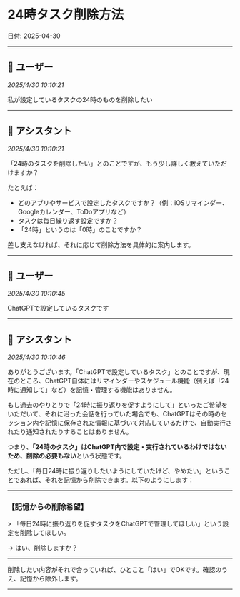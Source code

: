 # 24時タスク削除方法

日付: 2025-04-30

---

## 👤 ユーザー
*2025/4/30 10:10:21*

私が設定しているタスクの24時のものを削除したい

---

## 🤖 アシスタント
*2025/4/30 10:10:21*

「24時のタスクを削除したい」とのことですが、もう少し詳しく教えていただけますか？

たとえば：

- どのアプリやサービスで設定したタスクですか？（例：iOSリマインダー、Googleカレンダー、ToDoアプリなど）
- タスクは毎日繰り返す設定ですか？
- 「24時」というのは「0時」のことですか？

差し支えなければ、それに応じて削除方法を具体的に案内します。

---

## 👤 ユーザー
*2025/4/30 10:10:45*

ChatGPTで設定しているタスクです

---

## 🤖 アシスタント
*2025/4/30 10:10:46*

ありがとうございます。「ChatGPTで設定しているタスク」とのことですが、現在のところ、ChatGPT自体にはリマインダーやスケジュール機能（例えば「24時に通知して」など）を記憶・管理する機能はありません。

もし過去のやりとりで「24時に振り返りを促すようにして」といったご希望をいただいて、それに沿った会話を行っていた場合でも、ChatGPTはその時のセッション内や記憶に保存された情報に基づいて対応しているだけで、自動実行されたり通知されたりすることはありません。

つまり、**「24時のタスク」はChatGPT内で設定・実行されているわけではないため、削除の必要もない**という状態です。

ただし、「毎日24時に振り返りしたいようにしていたけど、やめたい」ということであれば、それを記憶から削除できます。以下のようにします：

---

### 【記憶からの削除希望】
&gt; 「毎日24時に振り返りを促すタスクをChatGPTで管理してほしい」という設定を削除してほしい。

→ はい、削除しますか？

---

削除したい内容がそれで合っていれば、ひとこと「はい」でOKです。確認のうえ、記憶から除外します。

---
